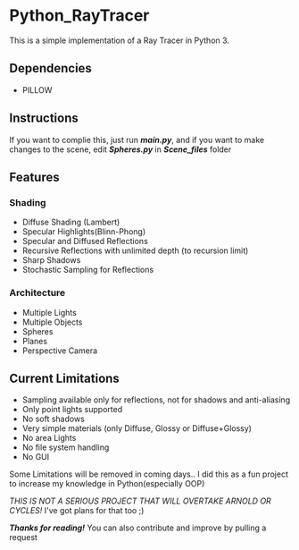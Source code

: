 # Python_RayTracer

This is a simple implementation of a Ray Tracer in Python 3.

## Dependencies
* PILLOW

## Instructions
If you want to complie this, just run ___main.py___, and if you want to make changes to the scene, edit ___Spheres.py___ in ___Scene_files___ folder

## Features
### Shading
* Diffuse Shading (Lambert)
* Specular Highlights(Blinn-Phong)
* Specular and Diffused Reflections
* Recursive Reflections with unlimited depth (to recursion limit)
* Sharp Shadows
* Stochastic Sampling for Reflections

### Architecture
* Multiple Lights
* Multiple Objects
* Spheres
* Planes
* Perspective Camera

## Current Limitations
* Sampling available only for reflections, not for shadows and anti-aliasing
* Only point lights supported
* No soft shadows
* Very simple materials (only Diffuse, Glossy or Diffuse+Glossy)
* No area Lights
* No file system handling 
* No GUI

Some Limitations will be removed in coming days..
I did this as a fun project to increase my knowledge in Python(especially OOP)

_THIS IS NOT A SERIOUS PROJECT THAT WILL OVERTAKE ARNOLD OR CYCLES!_
I've got plans for that too ;) 

___Thanks for reading!___
You can also contribute and improve by pulling a request
